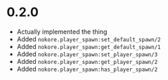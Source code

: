 # 0.2.0

* Actually implemented the thing
* Added `nokore.player_spawn:set_default_spawn/2`
* Added `nokore.player_spawn:get_default_spawn/1`
* Added `nokore.player_spawn:set_player_spawn/3`
* Added `nokore.player_spawn:get_player_spawn/2`
* Added `nokore.player_spawn:has_player_spawn/2`
